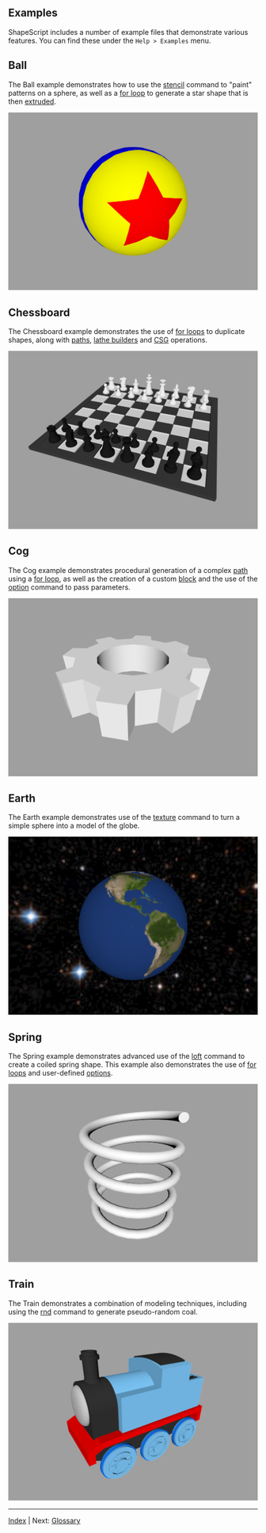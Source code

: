 Examples
---

ShapeScript includes a number of example files that demonstrate various features. You can find these under the `Help > Examples` menu.

## Ball

The Ball example demonstrates how to use the [stencil](csg.md) command to "paint" patterns on a sphere, as well as a [for loop](control-flow.md) to generate a star shape that is then [extruded](builders.md).

![Ball](../../images/ball.png)

## Chessboard

The Chessboard example demonstrates the use of [for loops](control-flow.md) to duplicate shapes, along with [paths](paths.md), [lathe builders](builders.md) and [CSG](csg.md) operations.

![Chessboard](../../images/chessboard.png)

## Cog

The Cog example demonstrates procedural generation of a complex [path](paths.md) using a [for loop](control-flow.md), as well as the creation of a custom [block](blocks.md) and the use of the [option](blocks.md) command to pass parameters.

![Cog](../../images/cog.png)

## Earth

The Earth example demonstrates use of the [texture](materials.md) command to turn a simple sphere into a model of the globe.

![Earth](../../images/earth.png)

## Spring

The Spring example demonstrates advanced use of the [loft](builders.md) command to create a coiled spring shape. This example also demonstrates the use of [for loops](control-flow.md) and user-defined [options](blocks.md).

![Spring](../../images/spring.png)

## Train

The Train demonstrates a combination of modeling techniques, including using the [rnd](commands.md) command to generate pseudo-random coal.

![Train](../../images/train.png)

---
[Index](index.md) | Next: [Glossary](glossary.md)
